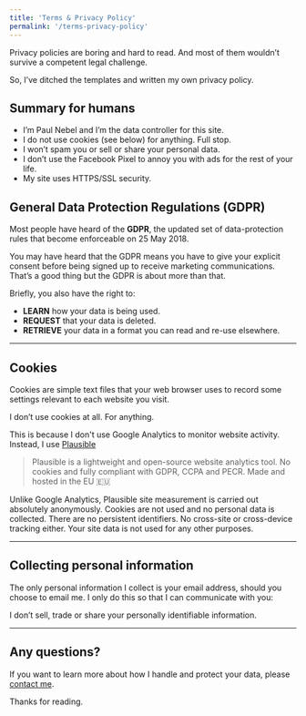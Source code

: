 ```yaml
---
title: 'Terms & Privacy Policy'
permalink: '/terms-privacy-policy'
---
```


Privacy policies are boring and hard to read. And most of them wouldn’t survive a competent legal challenge.

So, I’ve ditched the templates and written my own privacy policy.

## Summary for humans

- I’m Paul Nebel and I’m the data controller for this site.
- I do not use cookies (see below) for anything. Full stop.
- I won’t spam you or sell or share your personal data.
- I don’t use the Facebook Pixel to annoy you with ads for the rest of your life.
- My site uses HTTPS/SSL security.

## General Data Protection Regulations (GDPR)

Most people have heard of the **GDPR**, the updated set of data-protection rules that become enforceable on 25 May 2018.

You may have heard that the GDPR means you have to give your explicit consent before being signed up to receive marketing communications. That’s a good thing but the GDPR is about more than that.

Briefly, you also have the right to:

- **LEARN** how your data is being used.
- **REQUEST** that your data is deleted.
- **RETRIEVE** your data in a format you can read and re-use elsewhere.

---

## Cookies

Cookies are simple text files that your web browser uses to record some settings relevant to each website you visit.

I don’t use cookies at all. For anything.

This is because I don't use Google Analytics to monitor website activity. Instead, I use [Plausible](https://plausible.io/)

> Plausible is a lightweight and open-source website analytics tool. No cookies and fully compliant with GDPR, CCPA and PECR. Made and hosted in the EU 🇪🇺

Unlike Google Analytics, Plausible site measurement is carried out absolutely anonymously. Cookies are not used and no personal data is collected. There are no persistent identifiers. No cross-site or cross-device tracking either. Your site data is not used for any other purposes.

---

## Collecting personal information

The only personal information I collect is your email address, should you choose to email me. I only do this so that I can communicate with you:

I don’t sell, trade or share your personally identifiable information.

---

## Any questions?

If you want to learn more about how I handle and protect your data, please [contact me](https://paulnebel.io/contact).

Thanks for reading.
